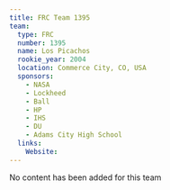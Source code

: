 ```yaml
---
title: FRC Team 1395
team:
  type: FRC
  number: 1395
  name: Los Picachos
  rookie_year: 2004
  location: Commerce City, CO, USA
  sponsors:
    - NASA
    - Lockheed
    - Ball
    - HP
    - IHS
    - DU
    - Adams City High School
  links:
    Website: 
---
```

No content has been added for this team